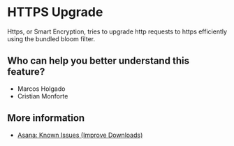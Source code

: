 # HTTPS Upgrade
Https, or Smart Encryption, tries to upgrade http requests to https efficiently using the bundled bloom filter.

## Who can help you better understand this feature?
- Marcos Holgado
- Cristian Monforte

## More information
- [Asana: Known Issues (Improve Downloads)](https://app.asana.com/0/0/1200925594468359/f)